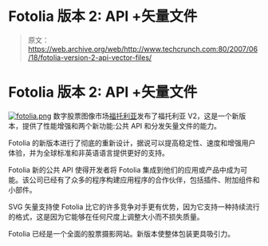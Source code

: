 # Fotolia 版本 2: API +矢量文件 

> 原文：<https://web.archive.org/web/http://www.techcrunch.com:80/2007/06/18/fotolia-version-2-api-vector-files/>

# Fotolia 版本 2: API +矢量文件

[![fotolia.png](img/a3d788878586c0152bd8b6d3a389760c.png)](https://web.archive.org/web/20221001092914/http://us.fotolia.com/) 数字股票图像市场[福托利亚](https://web.archive.org/web/20221001092914/http://www.fotolia.com/)发布了福托利亚 V2，这是一个新版本，提供了性能增强和两个新功能:公共 API 和分发矢量文件的能力。

Fotolia 的新版本进行了彻底的重新设计，据说可以提高稳定性、速度和增强用户体验，并为全球标准和非英语语言提供更好的支持。

Fotolia 新的公共 API 使得开发者将 Fotolia 集成到他们的应用或产品中成为可能。该公司已经有了众多的程序构建应用程序的合作伙伴，包括插件、附加组件和小部件。

SVG 矢量支持使 Fotolia 比它的许多竞争对手更有优势，因为它支持一种持续流行的格式，这是因为它能够在任何尺度上调整大小而不损失质量。

Fotolia 已经是一个全面的股票摄影网站。新版本使整体包装更具吸引力。